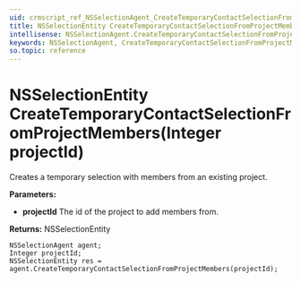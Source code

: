 ```yaml
---
uid: crmscript_ref_NSSelectionAgent_CreateTemporaryContactSelectionFromProjectMembers
title: NSSelectionEntity CreateTemporaryContactSelectionFromProjectMembers(Integer projectId)
intellisense: NSSelectionAgent.CreateTemporaryContactSelectionFromProjectMembers
keywords: NSSelectionAgent, CreateTemporaryContactSelectionFromProjectMembers
so.topic: reference
---
```


# NSSelectionEntity CreateTemporaryContactSelectionFromProjectMembers(Integer projectId)

Creates a temporary selection with members from an existing project.

**Parameters:**
 - **projectId** The id of the project to add members from.

**Returns:** NSSelectionEntity

```crmscript
NSSelectionAgent agent;
Integer projectId;
NSSelectionEntity res = agent.CreateTemporaryContactSelectionFromProjectMembers(projectId);
```

